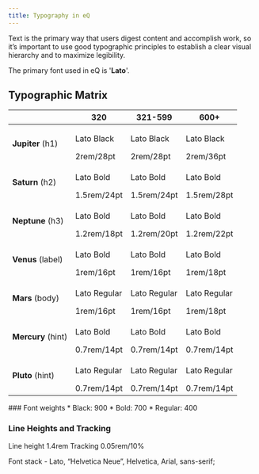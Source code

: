 ```yaml
---
title: Typography in eQ
---
```

Text is the primary way that users digest content and accomplish work, so it’s important to use good typographic principles to establish a clear visual hierarchy and to maximize legibility.

The primary font used in eQ is '__Lato__'.

## Typographic Matrix
<div class="eq-typography">

|                    | 320                                                | 321-599                                            | 600+ |
|--------------------|----------------------------------------------------|----------------------------------------------------|----------------------------------------------------|
| __Jupiter__ (h1)   | <p class="jupiter vp320">Lato Black</p> 2rem/28pt  | <p class="jupiter vp599">Lato Black</p>2rem/28pt   | <p class="jupiter vp600">Lato Black</p>2rem/36pt   |
| __Saturn__ (h2)    | <p class="saturn vp320">Lato Bold</p>1.5rem/24pt   | <p class="saturn vp599">Lato Bold</p>1.5rem/24pt   | <p class="saturn vp600">Lato Bold</p>1.5rem/28pt   |
| __Neptune__ (h3)   | <p class="neptune vp320">Lato Bold</p>1.2rem/18pt  | <p class="neptune vp599">Lato Bold</p>1.2rem/20pt  | <p class="neptune vp600">Lato Bold</p>1.2rem/22pt  |
| __Venus__ (label)  | <p class="venus vp320">Lato Bold</p>1rem/16pt      | <p class="venus vp599">Lato Bold</p>1rem/16pt      | <p class="venus vp600">Lato Bold</p>1rem/18pt      |
| __Mars__ (body)    | <p class="mars vp320">Lato Regular</p>1rem/16pt    | <p class="mars vp599">Lato Regular</p>1rem/16pt    | <p class="mars vp600">Lato Regular</p>1rem/18pt    |
| __Mercury__ (hint) | <p class="mercury vp320">Lato Bold</p>0.7rem/14pt  | <p class="mercury vp599">Lato Bold</p>0.7rem/14pt  | <p class="mercury vp600">Lato Bold</p>0.7rem/14pt  |
| __Pluto__ (hint)   | <p class="pluto vp320">Lato Regular</p>0.7rem/14pt | <p class="pluto vp599">Lato Regular</p>0.7rem/14pt | <p class="pluto vp600">Lato Regular</p>0.7rem/14pt |

</div>
### Font weights
* Black: 900
* Bold: 700
* Regular: 400

### Line Heights and Tracking
Line height 1.4rem
Tracking  0.05rem/10%

Font stack - <span class="eq-font-lato">Lato</span>, <span class="eq-font-helvneue">“Helvetica Neue”</span>, <span class="eq-font-helv">Helvetica</span>, <span class="eq-font-arial">Arial</span>, <span class="eq-font-sans-serif">sans-serif</span>;
